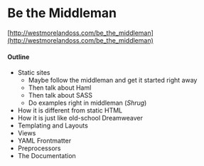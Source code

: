 Be the Middleman
==========

[http://westmorelandoss.com/be_the_middleman](http://westmorelandoss.com/be_the_middleman)

#### Outline
- Static sites
    + Maybe follow the middleman and get it started right away
    + Then talk about Haml
    + Then talk about SASS
    + Do examples right in middleman (*Shrug*)
- How it is different from static HTML
- How it is just like old-school Dreamweaver
- Templating and Layouts
- Views
- YAML Frontmatter
- Preprocessors
- The Documentation

